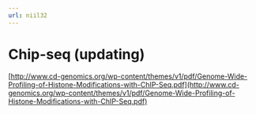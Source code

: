 ```yaml
---
url: niil32
---
```


# Chip-seq (updating)


[http://www.cd-genomics.org/wp-content/themes/v1/pdf/Genome-Wide-Profiling-of-Histone-Modifications-with-ChIP-Seq.pdf](http://www.cd-genomics.org/wp-content/themes/v1/pdf/Genome-Wide-Profiling-of-Histone-Modifications-with-ChIP-Seq.pdf)
